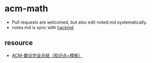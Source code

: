 # acm-math
- Pull requests are welcomed, but also edit noted.md systematically.
- notes.md is sync with [hackmd](https://hackmd.io/8ASJ37NiRtGGDVSq1M8qMQ?both)
## resource
- [ACM-数论完全总结（知识点+模板）](https://blog.csdn.net/weixin_43093481/article/details/82229718)
